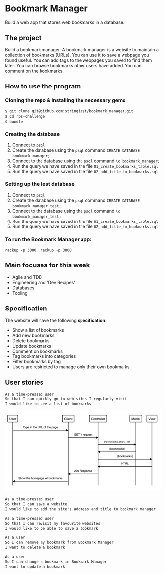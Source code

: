 # Bookmark Manager

Build a web app that stores web bookmarks in a database.

## The project

Build a bookmark manager.  A bookmark manager is a website to maintain a collection of bookmarks (URLs). You can use it to save a webpage you found useful. You can add tags to the webpages you saved to find them later. You can browse bookmarks other users have added. You can comment on the bookmarks.

## How to use the program
### Cloning the repo & installing the necessary gems
```sh
$ git clone git@github.com:stringiest/bookmark_manager.git
$ cd rps-challenge
$ bundle
```
### Creating the database
1. Connect to `psql`
2. Create the database using the `psql` command `CREATE DATABASE bookmark_manager;`
3. Connect to the database using the `psql` command `\c bookmark_manager;`
4. Run the query we have saved in the file `01_create_bookmarks_table.sql`
5. Run the query we have saved in the file `02_add_title_to_bookmarks.sql`

### Setting up the test database
1. Connect to `psql`
2. Create the database using the `psql` command `CREATE DATABASE bookmark_manager_test;`
3. Connect to the database using the `psql` command `\c bookmark_manager_test;`
4. Run the query we have saved in the file `01_create_bookmarks_table.sql`
5. Run the query we have saved in the file `02_add_title_to_bookmarks.sql`

### To run the Bookmark Manager app:
```
rackup -p 3000  rackup -p 3000
```

## Main focuses for this week

- Agile and TDD
- Engineering and 'Dev Recipes'
- Databases
- Tooling

## Specification
The website will have the following **specification**:

* Show a list of bookmarks
* Add new bookmarks
* Delete bookmarks
* Update bookmarks
* Comment on bookmarks
* Tag bookmarks into categories
* Filter bookmarks by tag
* Users are restricted to manage only their own bookmarks

## User stories

```
As a time-pressed user
So that I can quickly go to web sites I regularly visit
I would like to see a list of bookmarks
```
![Domain model for user story 1](DM_for_US1.png)

```
As a time-pressed user
So that I can save a website
I would like to add the site's address and title to bookmark manager
```

```
As a time-pressed user
So that I can revisit my favourite websites
I would like to be able to save a bookmark
```

```
As a user
So I can remove my bookmark from Bookmark Manager
I want to delete a bookmark
```

```
As a user
So I can change a bookmark in Bookmark Manager
I want to update a bookmark
```
